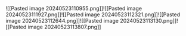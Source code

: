 ![[Pasted image 20240523110955.png]]![[Pasted image 20240523111927.png]]![[Pasted image 20240523112321.png]]![[Pasted image 20240523112644.png]]![[Pasted image 20240523113130.png]]![[Pasted image 20240523113807.png]]